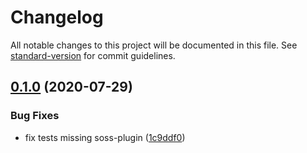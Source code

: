 # Changelog

All notable changes to this project will be documented in this file. See [standard-version](https://github.com/conventional-changelog/standard-version) for commit guidelines.

## [0.1.0](https://github.com/osrf/romi-js-soss-transport/compare/v0.0.2-alpha.4...v0.1.0) (2020-07-29)


### Bug Fixes

* fix tests missing soss-plugin ([1c9ddf0](https://github.com/osrf/romi-js-soss-transport/commit/1c9ddf00250c5cb91daa7f547cb4334361db5f57))
